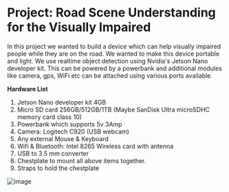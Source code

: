 # Project: Road Scene Understanding for the Visually Impaired

In this project we wanted to build a device which can help visually impaired people while they are on the road. We wanted to make this device portable and light. We use realtime object detection using Nvidia's Jetson Nano developer kit. This can be powered by a powerbank and additional modules like camera, gps, WiFi etc can be attached using various ports available.

**Hardware List**
1. Jetson Nano developer kit 4GB
2. Micro SD card 256GB/512GB/1TB (Maybe SanDisk Ultra microSDHC memory card class 10)
3. Powerbank which supports 5v 3Amp
4. Camera: Logitech C920 (USB webcam)
5. Any external Mouse & Keyboard 
6. Wifi & Bluetooth: Intel 8265 Wireless card with antenna
7. USB to 3.5 mm converter
8. Chestplate to mount all above items together.
9. Straps to hold the chestplate 

![image](https://user-images.githubusercontent.com/87189221/125084065-66a3ef00-e0c9-11eb-902d-f078d325e38c.png)

